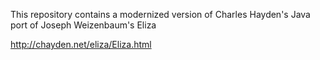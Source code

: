 This repository contains a modernized version of Charles Hayden's Java port of Joseph Weizenbaum's Eliza

http://chayden.net/eliza/Eliza.html
